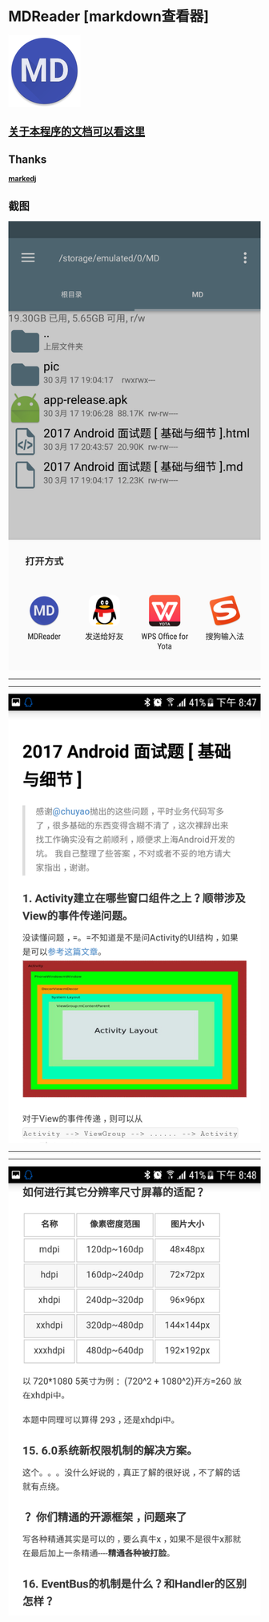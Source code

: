 # MDReader [markdown查看器]

![markdown查看器](doc/ic_launcher.png)

## [关于本程序的文档可以看这里](https://github.com/didikee/MDReader/tree/master/doc)

## Thanks

**[markedj](https://github.com/gitbucket/markedj)**

## 截图

![](doc/Screenshot_20170330-204720.png)
***
***

![](doc/Screenshot_20170330-204744.png)

***
***
![](doc/Screenshot_20170330-204822.png)
